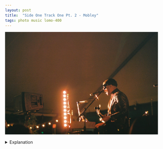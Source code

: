 ```yaml
---
layout: post
title:  "Side One Track One Pt. 2 - Mobley"
tags: photo music lomo-400
---
```


![Mobley](/assets/images/2022-03/SOTO-2022/SOTO-Mobley.jpg)

<details>
    <summary>Explanation</summary>

    tl;dr f/1.7, 1/15, Lomography 400, 50mm<br><br>

    The last show of Side One Track One I saw was Mobley. I had been listening to his music for a good chunk of the last year or two so I had a sense of the music and the type of show he might put on. A multi-instrumentalist with a powerful voice, I expected a charismatic show showcases various facets of his music making. I took this picture towards the beginning of the set, almost as a sort of throwaway picture. Mainly I was trying to match my timing with the lights to get the sort of highlighting you can see on the right side of his body.<br><br>

    Why do I describe this as what I thought would be a "throwaway" picture? Honestly, besides the timing, this isn't a particularly interesting image on its own. As a standalone image insulated from knowledge of any other pictures, it isn't a particularly stunning image. However, the way the light hits Mobley, both in amount and the monochromatic quality evokes other older images. This image feels similar to images of various rock and pop acts. The film grain makes the image feel older than it is, further cementing the idea of this as a sort of callback image.<br><br>

    More than most images I've taken before, this picture is one I like not as a function of it matching some personal imagined reality. Instead it's a picture I like because it connects a simple thought I had, and didn't necessarily believe in, to other images I've seen in the past and enjoyed. One thing I've been trying to do with my pictures is try to capture my experiences in ways that other people can understand them. When I think of throwaway pictures, I think of ones that may do a good job of reminding you of your own experiences but aren't great at telling further stories, that aren't great at expressing your experiences with others. In that vein, I tend to try to capture motion or energy. As a viewer, you're forced to confront the apparent action unfolding in front of you and ask what's going on or how did this picture get taken? This image, however, reminds me that there are others ways to express your experiences with others. In this case, specifically using the idea of images that don't live in a vacuum, that have an established identity and purpose to tell that experience and story.
</details>
